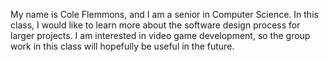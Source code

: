 My name is Cole Flemmons, and I am a senior in Computer Science. In this class, I would like to learn more about the software design process for larger projects. I am interested in video game development, so the group work in this class will hopefully be useful in the future.
